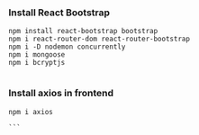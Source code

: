 ### Install React Bootstrap

```
npm install react-bootstrap bootstrap
npm i react-router-dom react-router-bootstrap
npm i -D nodemon concurrently
npm i mongoose
npm i bcryptjs


```

### Install axios in frontend

````
npm i axios

```
````
